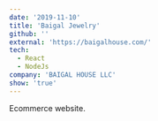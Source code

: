 ```yaml
---
date: '2019-11-10'
title: 'Baigal Jewelry'
github: ''
external: 'https://baigalhouse.com/'
tech:
  - React
  - NodeJs
company: 'BAIGAL HOUSE LLC'
show: 'true'
---
```


Ecommerce website.
